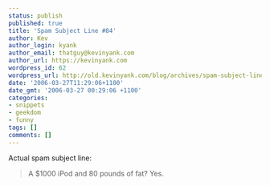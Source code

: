 ```yaml
---
status: publish
published: true
title: 'Spam Subject Line #84'
author: Kev
author_login: kyank
author_email: thatguy@kevinyank.com
author_url: https://kevinyank.com
wordpress_id: 62
wordpress_url: http://old.kevinyank.com/blog/archives/spam-subject-line-84/
date: '2006-03-27T11:29:06+1100'
date_gmt: '2006-03-27 00:29:06 +1100'
categories:
- snippets
- geekdom
- funny
tags: []
comments: []
---
```

<p>Actual spam subject line:</p>
<blockquote><p>A $1000 iPod and 80 pounds of fat? Yes.</p></blockquote>
